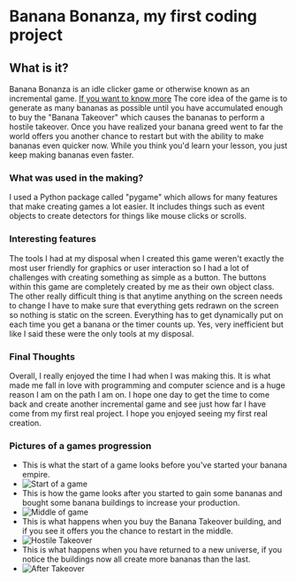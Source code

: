 # Banana Bonanza, my first coding project

## What is it?
Banana Bonanza is an idle clicker game or otherwise known as an incremental game.
[If you want to know more](https://en.wikipedia.org/wiki/Incremental_game)
The core idea of the game is to generate as many bananas as possible until you have accumulated enough
to buy the "Banana Takeover" which causes the bananas to perform a hostile takeover. Once you have realized your banana
greed went to far the world offers you another chance to restart but with the ability to make bananas even quicker now.
While you think you'd learn your lesson, you just keep making bananas even faster.

### What was used in the making?
I used a Python package called "pygame" which allows for many features that make creating games
a lot easier. It includes things such as event objects to create detectors for things like mouse clicks or scrolls.


### Interesting features
The tools I had at my disposal when I created this game weren't exactly the most user friendly for graphics or
user interaction so I had a lot of challenges with creating something as simple as a button. The buttons within this
game are completely created by me as their own object class. The other really difficult thing is that anytime anything on the screen needs to change I have to make sure that everything gets redrawn on the screen so nothing is static on the screen. Everything has to get dynamically put on each time you get a banana or the timer counts up. Yes, very inefficient but like I said these were the only tools at my disposal.

### Final Thoughts
Overall, I really enjoyed the time I had when I was making this. It is what made me fall in love with programming and computer science and is a huge reason I am on the path I am on. I hope one day to get the time to come back and create another incremental game and see just how far I have come from my first real project. I hope you enjoyed seeing my first real creation.


### Pictures of a games progression
* This is what the start of a game looks before you've started your banana empire.
* ![Start of a game](/BB_1)
* This is how the game looks after you started to gain some bananas and bought some banana buildings to increase your production.
* ![Middle of game](/BB_2)
* This is what happens when you buy the Banana Takeover building, and if you see it offers you the chance to restart in the middle.
* ![Hostile Takeover](/BB_3)
* This is what happens when you have returned to a new universe, if you notice the buildings now all create more bananas than the last.
* ![After Takeover](/BB_4)
